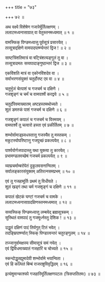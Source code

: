 +++
title = "७३"

+++
७२ ॥  
  
  
  
  
अथ वक्ष्ये विशेषेण गजारेर्मूर्तिलक्षणम् ।  
ललाटमध्यनासाग्रात् वा वेतुस्तनमध्यमात् ॥ १ ॥  
  
वामस्फिक् पिण्डमध्यात्तु पूर्वसूत्रं प्रसारयेत् ।  
तत्सूत्राद्दक्षिणे वामपादपार्ष्ण्यन्तरं द्विज ! ॥ २ ॥  
  
साष्टत्रिंशतिमात्रं वा षट्त्रिंशत्यङ्गुलं तु वा ।  
तत्सूत्रादमतः सव्यपादाङ्गुष्ठान्तरं द्विज ॥ ३ ॥  
  
एकविंशति मात्रं वा एकोनविंशदेव वा ।  
सर्वाभरणसंयुक्तं चतुर्दोरष्ट एव वा ॥ ४ ॥  
  
चतुर्भुजं चेत्पाशं च गजचर्म च दक्षिणे ।  
गजशृङ्गं च चर्मं च वामपार्श्वे करद्वये ॥ ५ ॥  
  
चतुर्दोरेवमाख्यातम् अष्टहस्तमथोच्यते ।  
शूलं डमरुकं पाशं गजचर्म च दक्षिणे ॥ ६ ॥  
  
गजशृङ्गं कपालं च गजचर्म च विस्मयम् ।  
वामपार्श्वे तु चत्वारो हस्ता एवं प्रकीर्तितम् ॥ ७ ॥  
  
शम्भोर्वामाङ्घ्र्यधस्तात्तु गजस्यैव तु मस्तकम् ।  
मकुटस्योपरिष्टात्तु गजपुच्छं प्रकल्पयेत् ॥ ८ ॥  
  
पार्श्वयोर्गजपादास्तु यथा युक्त्या तु कारयेत् ।  
प्रभामण्डलवच्छेषं गजचर्म प्रकल्पयेत् ॥ ९ ॥  
  
व्याघ्रचर्माम्बरोपेतं दुकूलवसनान्वितम् ।  
सर्वालङ्कारसंयुक्तम् अतिरत्नसमप्रभम् ॥ १० ॥  
  
एवं तु गजहामूर्तिः प्रथमं तु विधीयते ।  
शूलं खड्गं तथा चर्म गजशृङ्गं च दक्षिणे ॥ ११ ॥  
  
कपालं खेटकं घण्टां गजचर्म च वामके ।  
ललाटमध्यनासाग्रदक्षिणस्तनमध्यमात् ॥ १२ ॥  
  
सव्यस्फिक् पिण्डमध्यात्तु लम्बयेद् ब्रह्मसूत्रकम् ।  
सुस्थितं वामपादं तु गजमूर्ध्नस्तु देशिक ! ॥ १३ ॥  
  
उद्धृतं दक्षिणं पादं तिर्यगुत् टितं भवेत् ।  
तदङ्घ्रिपार्ष्ण्यात् स्फिक् पिण्डात्वन्तरं चतुरङ्गुलम् ॥ १४ ॥  
  
तज्जानुर्वामक्षस्य सीमासूत्रं समं नयेत् ।  
एवं द्विविधमाख्यातं गजहारिं च चोच्यते ॥ १५ ॥  
  
स्कन्दोद्धृतह्युमादेवी शम्भोर्वामे भयान्विता ।  
एवं हि कल्पितं बिम्बं राजराष्ट्रविवृद्धिदम् ॥ १६ ॥  
  
इत्यंशुमान्काश्यपे गजहारिमूर्तिलक्षणपटलः (त्रिसप्ततितमः) ॥ ७३ ॥  